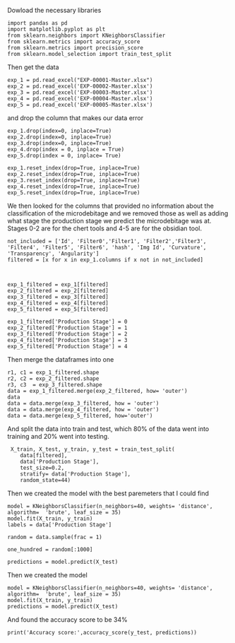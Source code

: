 Dowload the necessary libraries
```
import pandas as pd
import matplotlib.pyplot as plt
from sklearn.neighbors import KNeighborsClassifier
from sklearn.metrics import accuracy_score
from sklearn.metrics import precision_score
from sklearn.model_selection import train_test_split
```

Then get the data 
```
exp_1 = pd.read_excel("EXP-00001-Master.xlsx")
exp_2 = pd.read_excel('EXP-00002-Master.xlsx')
exp_3 = pd.read_excel('EXP-00003-Master.xlsx')
exp_4 = pd.read_excel('EXP-00004-Master.xlsx')
exp_5 = pd.read_excel('EXP-00005-Master.xlsx')
```
and drop the column that makes our data error

```
exp_1.drop(index=0, inplace=True)
exp_2.drop(index=0, inplace=True)
exp_3.drop(index=0, inplace=True)
exp_4.drop(index = 0, inplace = True)
exp_5.drop(index = 0, inplace= True)

exp_1.reset_index(drop=True, inplace=True)
exp_2.reset_index(drop=True, inplace=True)
exp_3.reset_index(drop=True, inplace=True)
exp_4.reset_index(drop=True, inplace=True)
exp_5.reset_index(drop=True, inplace=True)
```

We then looked for the columns that provided no information about the classification of the microdebitage and we removed those as well as adding what stage the production stage we predict the microdebitage was at. Stages 0-2 are for the chert tools and 4-5 are for the obsidian tool.

```
not_included = ['Id', 'Filter0','Filter1', 'Filter2','Filter3', 'Filter4', 'Filter5', 'Filter6', 'hash', 'Img Id', 'Curvature', 'Transparency', 'Angularity']
filtered = [x for x in exp_1.columns if x not in not_included]



exp_1_filtered = exp_1[filtered]
exp_2_filtered = exp_2[filtered]
exp_3_filtered = exp_3[filtered]
exp_4_filtered = exp_4[filtered]
exp_5_filtered = exp_5[filtered]

exp_1_filtered['Production Stage'] = 0
exp_2_filtered['Production Stage'] = 1
exp_3_filtered['Production Stage'] = 2
exp_4_filtered['Production Stage'] = 3
exp_5_filtered['Production Stage'] = 4
```
Then merge the dataframes into one

```
r1, c1 = exp_1_filtered.shape
r2, c2 = exp_2_filtered.shape
r3, c3  = exp_3_filtered.shape
data = exp_1_filtered.merge(exp_2_filtered, how= 'outer')
data
data = data.merge(exp_3_filtered, how = 'outer')
data = data.merge(exp_4_filtered, how = 'outer')
data = data.merge(exp_5_filtered, how='outer')
```

And split the data into train and test, which 80% of the data went into training and 20% went into testing.
```
 X_train, X_test, y_train, y_test = train_test_split(
    data[filtered],
    data['Production Stage'],
    test_size=0.2,
    stratify= data['Production Stage'],
    random_state=44)
```


Then we created the model with the best paremeters that I could find
```
model = KNeighborsClassifier(n_neighbors=40, weights= 'distance', algorithm=  'brute', leaf_size = 35)
model.fit(X_train, y_train)
labels = data['Production Stage']

random = data.sample(frac = 1)

one_hundred = random[:1000]

predictions = model.predict(X_test)
```

Then we created the model 
```
model = KNeighborsClassifier(n_neighbors=40, weights= 'distance', algorithm=  'brute', leaf_size = 35)
model.fit(X_train, y_train)
predictions = model.predict(X_test)
```
And found the accuracy score to be 34%
```
print('Accuracy score:',accuracy_score(y_test, predictions))
```
